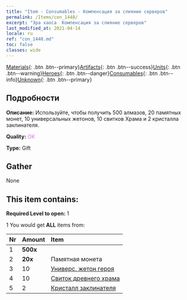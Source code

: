 ```yaml
---
title: "Item - Consumables - Компенсация за слияние серверов"
permalink: /Items/con_1448/
excerpt: "Эра хаоса  Компенсация за слияние серверов"
last_modified_at: 2021-04-14
locale: ru
ref: "con_1448.md"
toc: false
classes: wide
---
```

 [Materials](/ru/Items/){: .btn .btn--primary}[Artifacts](/ru/Items/Artifacts/){: .btn .btn--success}[Units](/ru/Items/Units/){: .btn .btn--warning}[Heroes](/ru/Items/Heroes/){: .btn .btn--danger}[Consumables](/ru/Items/Consumables/){: .btn .btn--info}[Unknown](/ru/Items/Unknown/){: .btn .btn--primary}

## Подробности
 **Описание:** Используйте, чтобы получить 500 алмазов, 20 памятных монет, 10 универсальных жетонов, 10 свитков Храма и 2 кристалла заклинателя.

 **Quality:** <span style="color: #DA70D6">OK</span>

 **Type:** Gift

## Gather

  None

## This item contains:

 **Required Level to open:** 1

 1 You would get **ALL** items  from:

  | Nr | Amount |     Item    |
  |:---|:-------|:------------|
  | 1 |  **500x** | <i class="fas fa-gem"/> |  | 
  | 2 |  **20x** | Памятная монета |  | 
  | 3 | 10 | [Универс. жетон героя](/ru/Items/her_358/) | 
  | 4 | 10 | [Свиток древнего храма](/ru/Items/con_697/) | 
  | 5 | 2 | [Кристалл заклинателя](/ru/Items/art_189/) | 
